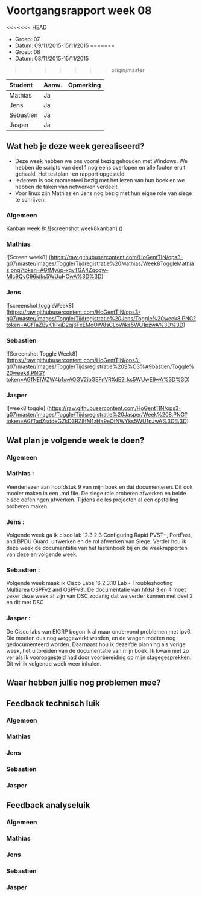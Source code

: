 # Voortgangsrapport week 08

<<<<<<< HEAD
* Groep: 07
* Datum: 09/11/2015-15/11/2015
=======
* Groep: 08
* Datum: 08/11/2015-15/11/2015
>>>>>>> origin/master

| Student  | Aanw. | Opmerking |
| :---     | :---  | :---      |
| Mathias  |  Ja   |           |
| Jens     |  Ja   |           |
| Sebastien|  Ja   |           |
| Jasper   |  Ja   |           |



## Wat heb je deze week gerealiseerd?
- Deze week hebben we ons vooral bezig gehouden met Windows. We hebben de scripts van deel 1 nog eens overlopen en alle fouten eruit gehaald. Het testplan -en rapport opgesteld.
- Iedereen is ook momenteel bezig met het lezen van hun boek en we hebben de taken van netwerken verdeelt.
- Voor linux zijn Mathias en Jens nog bezig met hun eigne role van siege te schrijven.

### Algemeen

Kanban week 8:
![screenshot week8kanban] ()
### Mathias

![Screen week8] (https://raw.githubusercontent.com/HoGentTIN/ops3-g07/master/Images/Toggle/Tijdregistratie%20Mathias/Week8ToggleMathias.png?token=AGfMyup-xgvTGA4Zqcgw-Mlc9QyC96idks5WUuHCwA%3D%3D)
### Jens

![screenshot toggleWeek8] (https://raw.githubusercontent.com/HoGentTIN/ops3-g07/master/Images/Toggle/Tijdregistratie%20Jens/Toggle%20week8.PNG?token=AGfTaZByK1PxjD2qj6FxEMoOW8sCLoWiks5WU1pzwA%3D%3D)

### Sebastien
![Screenshot Toggle Week8] (https://raw.githubusercontent.com/HoGentTIN/ops3-g07/master/Images/Toggle/Tijdsregistratie%20S%C3%A9bastien/Toggle%20week8.PNG?token=AGfNElWZW4b1xvAOGV2ibGEFnVRXdE2_ks5WUwE9wA%3D%3D)

### Jasper

![week8 toggle] (https://raw.githubusercontent.com/HoGentTIN/ops3-g07/master/Images/Toggle/Tijdsregistratie%20Jasper/Week%208.PNG?token=AGfTadZsddeGZkD3RZ8fM1zHa9eOtNWYks5WU1pJwA%3D%3D)


## Wat plan je volgende week te doen?

### Algemeen
### Mathias : 
Veerderlezen aan hoofdstuk 9 van mijn boek en dat documenteren. Dit ook mooier maken in een .md file. De siege role proberen afwerken en beide cisco oefeningen afwerken. 
Tijdens de les projecten al een opstelling proberen maken.
### Jens :  
Volgende week ga ik cisco lab '2.3.2.3 Configuring Rapid PVST+, PortFast, and BPDU Guard' uitwerken en de rol afwerken van Siege.
Verder hou ik deze week de documentatie van het lastenboek bij en de weekrapporten van deze en volgende week.
### Sebastien : 
Volgende week maak ik Cisco Labs '6.2.3.10 Lab - Troubleshooting Multiarea OSPFv2 and OSPFv3'. De documentatie van hfdst 3 en 4 moet zeker deze week af zijn van DSC zodanig dat 
we verder kunnen met deel 2 en dit met DSC
### Jasper : 
De Cisco labs van EIGRP begon ik al maar ondervond problemen met ipv6. Die moeten dus nog weggewerkt worden, en de vragen moeten nog gedocumenteerd worden.
Daarnaast hou ik dezelfde planning als vorige week, het uitbreiden van de documentatie van mijn boek. Ik kwam niet zo ver als ik vooropgesteld had door voorbereiding op mijn stagegesprekken. Dit wil ik volgende week weer inhalen.

## Waar hebben jullie nog problemen mee?
## Feedback technisch luik

### Algemeen

### Mathias
### Jens
### Sebastien
### Jasper

## Feedback analyseluik

### Algemeen
 
### Mathias
### Jens
### Sebastien
### Jasper

